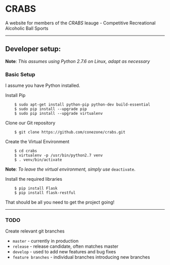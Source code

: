 CRABS
=====
A website for members of the *CRABS* leauge - Competitive Recreational Alcoholic Ball Sports

-------------------------------

## Developer setup:

**Note**: *This assumes using Python 2.7.6 on Linux, adapt as necessary*

### Basic Setup
I assume you have Python installed.

Install Pip

		$ sudo apt-get install python-pip python-dev build-essential
		$ sudo pip install --upgrade pip
		$ sudo pip install --upgrade virtualenv

Clone our Git repository

		$ git clone https://github.com/conezone/crabs.git

Create the Virtual Environment

		$ cd crabs
		$ virtualenv -p /usr/bin/python2.7 venv
		$ . venv/bin/activate

**Note**: *To leave the virtual environment, simply use* `deactivate`.

Install the required libraries

		$ pip install Flask
		$ pip install flask-restful

That should be all you need to get the project going!

-------------------------------

### TODO
Create relevant git branches
- `master` - currently in production
- `release` - release candidate, often matches master
- `develop`	- used to add new features and bug fixes
- `feature branches` - individual branches introducing new branches

